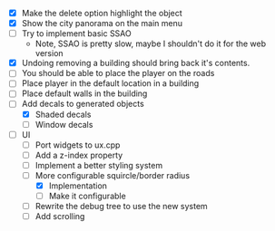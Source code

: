 - [x] Make the delete option highlight the object
- [x] Show the city panorama on the main menu
- [ ] Try to implement basic SSAO
  - Note, SSAO is pretty slow, maybe I shouldn't do it for the web version
- [x] Undoing removing a building should bring back it's contents.
- [ ] You should be able to place the player on the roads
- [ ] Place player in the default location in a building
- [ ] Place default walls in the building
- [ ] Add decals to generated objects
  - [x] Shaded decals
  - [ ] Window decals
- [ ] UI
  - [ ] Port widgets to ux.cpp
  - [ ] Add a z-index property
  - [ ] Implement a better styling system
  - [ ] More configurable squircle/border radius
    - [x] Implementation
    - [ ] Make it configurable
  - [ ] Rewrite the debug tree to use the new system
  - [ ] Add scrolling
